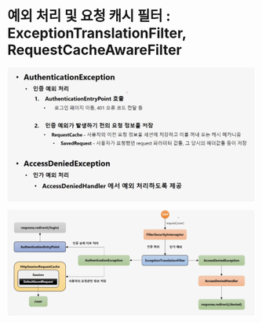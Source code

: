# 예외 처리 및 요청 캐시 필터 : ExceptionTranslationFilter, RequestCacheAwareFilter

![](../../../../../.gitbook/assets/2020-10-10-8.12.40.png)

![](<../../../../../.gitbook/assets/2020-10-10-8.32.00 (1).png>)
